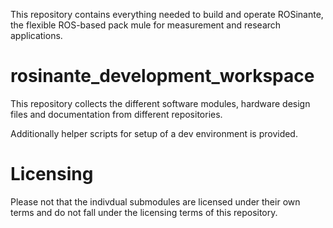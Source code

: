 This repository contains everything needed to build and operate ROSinante, the flexible ROS-based pack mule for measurement and research applications.

# rosinante_development_workspace
This repository collects the different software modules, hardware design files and documentation from different repositories.

Additionally helper scripts for setup of a dev environment is provided.

# Licensing
Please not that the indivdual submodules are licensed under their own terms and do not fall under the licensing terms of this repository.

